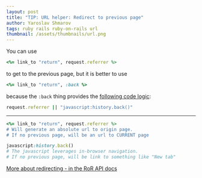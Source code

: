 ```yaml
---
layout: post
title: "TIP: URL helper: Redirect to previous page"
author: Yaroslav Shmarov
tags: ruby rails ruby-on-rails url
thumbnail: /assets/thumbnails/url.png
---
```


You can use 
```ruby
<%= link_to "return", request.referrer %>
```
to get to the previous page, but it is better to use 
```ruby
<%= link_to "return", :back %>
```
because the `:back` thing provides the [following code logic](https://github.com/rails/rails/blob/main/actionview/lib/action_view/helpers/url_helper.rb#L48):
```ruby
request.referrer || "javascript:history.back()"
```

****

```ruby
<%= link_to "return", request.referrer %>
# Will generate an absolute url to origin page.
# If no previous page, will be an url to CURRENT page
```

```ruby
javascript:history.back()
# The javascript leverages in-browser navigation.
# If no previous page, will be link to something like "New tab"
```

[More about redirecting - in the RoR API docs](https://api.rubyonrails.org/classes/ActionController/Redirecting.html)

